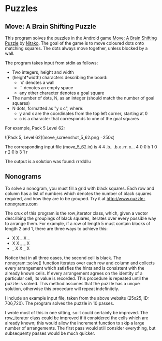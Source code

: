 # Puzzles #

## Move: A Brain Shifting Puzzle ##

This program solves the puzzles in the Android game [Move: A Brain Shifting Puzzle](https://play.google.com/store/apps/details?id=com.nitako.move) by [Nitako](https://play.google.com/store/apps/developer?id=Nitako+Brain+Puzzles).
The goal of the game is to move coloured dots onto matching squares.
The dots always move together, unless blocked by a wall.

The program takes input from stdin as follows:
- Two integers, height and width
- (height*width) characters describing the board:
    - 'x' denotes a wall
    - '.' denotes an empty space
    - any other character denotes a goal square
- The number of dots, N, as an integer (should match the number of goal squares)
- N dots, formatted as "y x c", where:
    - y and x are the coordinates from the top left corner, starting at 0
    - c is a character that corresponds to one of the goal squares

For example, Pack 5 Level 62:

![Pack 5, Level 62](move_screenshot_5_62.png =250x)

The corresponding input file (move_5_62.in) is
    4 4
    .b..
    .b.x
    .rr.
    x...
    4
    0 0 b
    1 0 r
    2 0 b
    3 1 r

The output is
    a solution was found:   rrrddllu

## Nonograms ##

To solve a nonogram, you must fill a grid with black squares.
Each row and column has a list of numbers which denotes the number of black squares required, and how they are to be grouped.
Try it at http://www.puzzle-nonograms.com

The crux of this program is the row_iterator class, which, given a vector describing the groupings of black squares, iterates over every possible way to arrange them. For example, if a row of length 5 must contain blocks of length 2 and 1, there are three ways to achieve this:

* X X _ X _
* X X _ _ X
* _ X X _ X

Notice that in all three cases, the second cell is black.
The nonogram::solve() function iterates over each row and column and collects every arrangement which satisfies the hints and is consistent with the already known cells.
If every arrangement agrees on the identity of a particular cell, its value is recorded.
This procedure is repeated until the puzzle is solved.
This method assumes that the puzzle has a unque solution, otherwise this procedure will repeat indefinitely.

I include an example input file, taken from the above website (25x25, ID: 706,720).
The program solves the puzzle in 10 passes.

I wrote most of this in one sitting, so it could certainly be improved.
The row_iterator class could be improved if it considered the cells which are already known; this would allow the increment function to skip a large number of arrangements.
The first pass would still consider everything, but subsequenty passes would be much quicker.